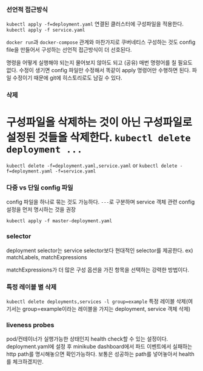 ### 선언적 접근방식

`kubectl apply -f=deployment.yaml` 연결된 클러스터에 구성파일을 적용한다.
`kubectl apply -f service.yaml` 

`docker run`과 `docker-compose` 관계와 마찬가지로
쿠버네티스 구성하는 것도 config file을 만들어서 구성하는
선언적 접근방식이 더 선호된다.

명령을 어떻게 실행해야 되는지 물어보지 않아도 되고 (공유)
매번 명령어를 칠 필요도 없다.
수정이 생기면 config 파일만 수정해서 똑같이 apply 명령어만 수행하면 된다.
파일 수정이기 때문에 git에 히스토리로도 남길 수 있다.

### 삭제
구성파일을 삭제하는 것이 아닌 구성파일로 설정된 것들을 삭제한다.
`kubectl delete deployment ...`
==
`kubectl delete -f=deployment.yaml,service.yaml`
or
`kubectl delete -f=deployment.yaml -f=service.yaml`

### 다중 vs 단일 config 파일

config 파일을 하나로 묶는 것도 가능하다.
`---`로 구분하며 service 객체 관련 config 설정을 먼저 명시하는 것을 권장

`kubectl apply -f master-deployment.yaml`

### selector

deployment selector는 service selector보다 현대적인 selector를 제공한다.
ex) matchLabels, matchExpressions

matchExpressions가 더 많은 구성 옵션을 가진 항목을 선택하는 강력한 방법이다.

### 특정 레이블 별 삭제

`kubectl delete deployments,services -l group=example` 특정 레이블 삭제(여기서는 group=example이라는 레이블을 가지는 deployment, service 객체 삭제)

### liveness probes

pod/컨테이너가 실행가능한 상태인지 health check할 수 있는 설정이다.
deployment.yaml에 설정 후 minikube dashboard에서 파드 이벤트에서 실패하는 http path를 명시해놓으면 확인가능하다.
보통은 성공하는 path를 넣어놓아서 health를 체크하겠지만.
